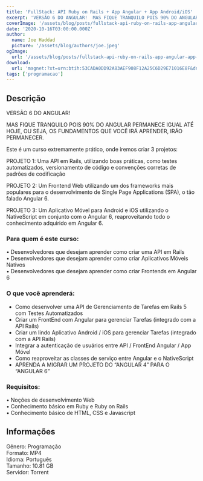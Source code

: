 ```yaml
---
title: 'FullStack: API Ruby on Rails + App Angular + App Android/iOS'
excerpt: 'VERSÃO 6 DO ANGULAR!  MAS FIQUE TRANQUILO POIS 90% DO ANGULAR PERMANECE IGUAL ATÉ HOJE, OU SEJA, OS FUNDAMENTOS QUE VOCÊ IRÁ APRENDER, IRÃO PERMANECER.  Este é um curso extremamente prático, onde iremos criar 3 projetos:  PROJETO 1: Uma API em Rails, utilizando boas práticas'
coverImage: '/assets/blog/posts/fullstack-api-ruby-on-rails-app-angular-app-android-ios.jpg'
date: '2020-10-16T03:00:00.000Z'
author:
  name: Joe Haddad
  picture: '/assets/blog/authors/joe.jpeg'
ogImage:
  url: '/assets/blog/posts/fullstack-api-ruby-on-rails-app-angular-app-android-ios.jpg'
download:
  url: 'magnet:?xt=urn:btih:53CADA0DD92A83AEF908F12A25C6D29E71016E8F&dn=FullStack%20API%20Ruby%20on%20Rails%20%2b%20App%20Angular%20%2b%20App%20AndroidiOS&tr=udp%3a%2f%2ftracker.openbittorrent.com%3a1337%2fannounce&tr=udp%3a%2f%2ftracker.opentrackr.org%3a1337%2fannounce'
tags: ['programacao']
---
```

<h2>Descrição</h2>
<p></p><p>VERSÃO 6 DO ANGULAR!</p><p>MAS FIQUE TRANQUILO POIS 90% DO ANGULAR PERMANECE IGUAL ATÉ HOJE, OU SEJA, OS FUNDAMENTOS QUE VOCÊ IRÁ APRENDER, IRÃO PERMANECER.</p><p>Este é um curso extremamente prático, onde iremos criar 3 projetos:</p><p>PROJETO 1: Uma API em Rails, utilizando boas práticas, como testes automatizados, versionamento de código e convenções corretas de padrões de codificação</p><p>PROJETO 2: Um Frontend Web utilizando um dos frameworks mais populares para o desenvolvimento de Single Page Applications (SPA), o tão falado Angular 6.</p><p>PROJETO 3: Um Aplicativo Móvel para Android e iOS utilizando o NativeScript em conjunto com o Angular 6, reaproveitando todo o conhecimento adquirido em Angular 6.</p><h3><strong>Para quem é este curso:</strong></h3><p>• Desenvolvedores que desejam aprender como criar uma API em Rails<br/>• Desenvolvedores que desejam aprender como criar Aplicativos Móveis Nativos<br/>• Desenvolvedores que desejam aprender como criar Frontends em Angular 6</p><h3><strong>O que você aprenderá:</strong></h3><ul><li>Como desenvolver uma API de Gerenciamento de Tarefas em Rails 5 com Testes Automatizados</li><li>Criar um FrontEnd com Angular para gerenciar Tarefas (integrado com a API Rails)</li><li>Criar um lindo Aplicativo Android / iOS para gerenciar Tarefas (integrado com a API Rails)</li><li>Integrar a autenticação de usuários entre API / FrontEnd Angular / App Móvel</li><li>Como reaproveitar as classes de serviço entre Angular e o NativeScript</li><li>APRENDA A MIGRAR UM PROJETO DO “ANGULAR 4” PARA O “ANGULAR 6”</li></ul><h3><strong>Requisitos:</strong></h3><p>• Noções de desenvolvimento Web<br/>• Conhecimento básico em Ruby e Ruby on Rails<br/>• Conhecimento básico de HTML, CSS e Javascript</p><h2>Informações</h2><p>Gênero: Programação<br/>Formato: MP4<br/>Idioma: Português<br/>Tamanho: 10.81 GB<br/>Servidor: Torrent</p>